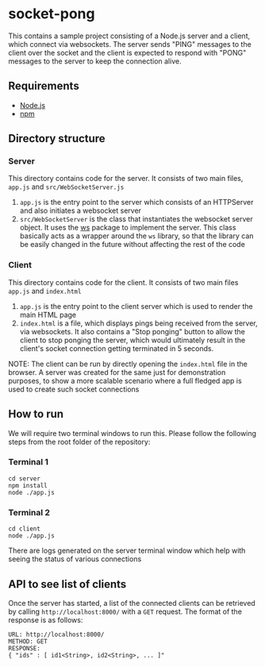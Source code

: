 # socket-pong
This contains a sample project consisting of a Node.js server and a client, which connect via websockets. The server sends "PING" messages to the client over the socket and the client is expected to respond with "PONG" messages to the server to keep the connection alive.

## Requirements
- [Node.js](https://nodejs.org/en/)
- [npm](https://www.npmjs.com/)

## Directory structure

### Server
This directory contains code for the server. It consists of two main files, `app.js` and `src/WebSocketServer.js`
1. `app.js` is the entry point to the server which consists of an HTTPServer and also initiates a websocket server
2. `src/WebSocketServer` is the class that instantiates the websocket server object. It uses the [ws](https://github.com/websockets/ws) package to implement the server. This class basically acts as a wrapper around the `ws` library, so that the library can be easily changed in the future without affecting the rest of the code

### Client
This directory contains code for the client. It consists of two main files `app.js` and `index.html`
1. `app.js` is the entry point to the client server which is used to render the main HTML page
2. `index.html` is a file, which displays pings being received from the server, via websockets. It also contains a "Stop ponging" button to allow the client to stop ponging the server, which would ultimately result in the client's socket connection getting terminated in 5 seconds.

NOTE: The client can be run by directly opening the `index.html` file in the browser. A server was created for the same just for demonstration purposes, to show a more scalable scenario where a full fledged app is used to create such socket connections

## How to run

We will require two terminal windows to run this. Please follow the following steps from the root folder of the repository:

### Terminal 1
```
cd server
npm install
node ./app.js
```

### Terminal 2
```
cd client
node ./app.js
```

There are logs generated on the server terminal window which help with seeing the status of various connections

## API to see list of clients

Once the server has started, a list of the connected clients can be retrieved by calling `http://localhost:8000/` with a `GET` request. The format of the response is as follows:
```
URL: http://localhost:8000/
METHOD: GET
RESPONSE:
{ "ids" : [ id1<String>, id2<String>, ... ]"
``` 
